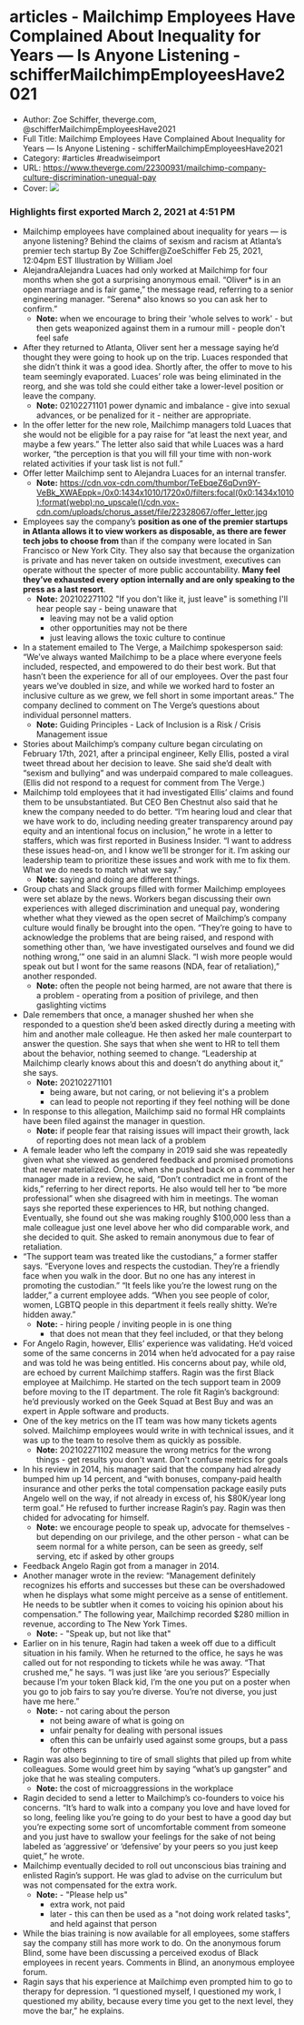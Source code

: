# articles - Mailchimp Employees Have Complained About Inequality for Years — Is Anyone Listening - schifferMailchimpEmployeesHave2021

- Author: Zoe Schiffer, theverge.com, @schifferMailchimpEmployeesHave2021
- Full Title: Mailchimp Employees Have Complained About Inequality for Years — Is Anyone Listening - schifferMailchimpEmployeesHave2021
- Category: #articles #readwiseimport
- URL: https://www.theverge.com/22300931/mailchimp-company-culture-discrimination-unequal-pay
- Cover: ![](https://readwise-assets.s3.amazonaws.com/static/images/article2.74d541386bbf.png)

### Highlights first exported March 2, 2021 at 4:51 PM

- Mailchimp employees have complained about inequality for years — is anyone listening? 
  Behind the claims of sexism and racism at Atlanta’s premier tech startup
  By
  Zoe Schiffer@ZoeSchiffer
  Feb 25, 2021, 12:04pm EST
  Illustration by William Joel
- AlejandraAlejandra Luaces had only worked at Mailchimp for four months when she got a surprising anonymous email. “Oliver* is in an open marriage and is fair game,” the message read, referring to a senior engineering manager. “Serena* also knows so you can ask her to confirm.”
    - **Note:** when we encourage to bring their 'whole selves to work' - but then gets weaponized against them in a rumour mill - people don't feel safe
- After they returned to Atlanta, Oliver sent her a message saying he’d thought they were going to hook up on the trip. Luaces responded that she didn’t think it was a good idea. Shortly after, the offer to move to his team seemingly evaporated. Luaces’ role was being eliminated in the reorg, and she was told she could either take a lower-level position or leave the company.
    - **Note:** 02102271101
      power dynamic and imbalance - give into sexual advances, or be penalized for it - neither are appropriate.
- In the offer letter for the new role, Mailchimp managers told Luaces that she would not be eligible for a pay raise for “at least the next year, and maybe a few years.” The letter also said that while Luaces was a hard worker, “the perception is that you will fill your time with non-work related activities if your task list is not full.”
- Offer letter Mailchimp sent to Alejandra Luaces for an internal transfer.
    - **Note:** https://cdn.vox-cdn.com/thumbor/TeEbqeZ6qDvn9Y-VeBk_XWAEppk=/0x0:1434x1010/1720x0/filters:focal(0x0:1434x1010):format(webp):no_upscale()/cdn.vox-cdn.com/uploads/chorus_asset/file/22328067/offer_letter.jpg
- Employees say the company’s __position as one of the premier startups in Atlanta allows it to view workers as disposable, as there are fewer tech jobs to choose from__ than if the company were located in San Francisco or New York City.
  They also say that because the organization is private and has never taken on outside investment, executives can operate without the specter of more public accountability. __Many feel they’ve exhausted every option internally and are only speaking to the press as a last resort__.
    - **Note:** 202102271102
      "If you don't like it, just leave" is something I'll hear people say - being unaware that
      - leaving may not be a valid option
      - other opportunities may not be there
      - just leaving allows the toxic culture to continue
- In a statement emailed to The Verge, a Mailchimp spokesperson said: “We’ve always wanted Mailchimp to be a place where everyone feels included, respected, and empowered to do their best work. But that hasn’t been the experience for all of our employees. Over the past four years we’ve doubled in size, and while we worked hard to foster an inclusive culture as we grew, we fell short in some important areas.” The company declined to comment on The Verge’s questions about individual personnel matters.
    - **Note:** Guiding Principles - Lack of Inclusion is a Risk / Crisis Management issue
- Stories about Mailchimp’s company culture began circulating on February 17th, 2021, after a principal engineer, Kelly Ellis, posted a viral tweet thread about her decision to leave. She said she’d dealt with “sexism and bullying” and was underpaid compared to male colleagues. (Ellis did not respond to a request for comment from The Verge.)
- Mailchimp told employees that it had investigated Ellis’ claims and found them to be unsubstantiated. But CEO Ben Chestnut also said that he knew the company needed to do better. “I’m hearing loud and clear that we have work to do, including needing greater transparency around pay equity and an intentional focus on inclusion,” he wrote in a letter to staffers, which was first reported in Business Insider. “I want to address these issues head-on, and I know we’ll be stronger for it. I’m asking our leadership team to prioritize these issues and work with me to fix them. What we do needs to match what we say.”
    - **Note:** saying and doing are different things.
- Group chats and Slack groups filled with former Mailchimp employees were set ablaze by the news. Workers began discussing their own experiences with alleged discrimination and unequal pay, wondering whether what they viewed as the open secret of Mailchimp’s company culture would finally be brought into the open. “They’re going to have to acknowledge the problems that are being raised, and respond with something other than, ‘we have investigated ourselves and found we did nothing wrong,’” one said in an alumni Slack. “I wish more people would speak out but I wont for the same reasons (NDA, fear of retaliation),” another responded.
    - **Note:** often the people not being harmed, are not aware that there is a problem - operating from a position of privilege, and then gaslighting victims
- Dale remembers that once, a manager shushed her when she responded to a question she’d been asked directly during a meeting with him and another male colleague. He then asked her male counterpart to answer the question. She says that when she went to HR to tell them about the behavior, nothing seemed to change. “Leadership at Mailchimp clearly knows about this and doesn’t do anything about it,” she says.
    - **Note:** 202102271101
      - being aware, but not caring, or not believing it's a problem
      - can lead to people not reporting if they feel nothing will be done
- In response to this allegation, Mailchimp said no formal HR complaints have been filed against the manager in question.
    - **Note:** if people fear that raising issues will impact their growth, lack of reporting does not mean lack of a problem
- A female leader who left the company in 2019 said she was repeatedly given what she viewed as gendered feedback and promised promotions that never materialized. Once, when she pushed back on a comment her manager made in a review, he said, “Don’t contradict me in front of the kids,” referring to her direct reports. He also would tell her to “be more professional” when she disagreed with him in meetings. The woman says she reported these experiences to HR, but nothing changed. Eventually, she found out she was making roughly $100,000 less than a male colleague just one level above her who did comparable work, and she decided to quit. She asked to remain anonymous due to fear of retaliation.
- “The support team was treated like the custodians,” a former staffer says. “Everyone loves and respects the custodian. They’re a friendly face when you walk in the door. But no one has any interest in promoting the custodian.”
  “It feels like you’re the lowest rung on the ladder,” a current employee adds. “When you see people of color, women, LGBTQ people in this department it feels really shitty. We’re hidden away.”
    - **Note:** - hiring people / inviting people in is one thing
      - that does not mean that they feel included, or that they belong
- For Angelo Ragin, however, Ellis’ experience was validating. He’d voiced some of the same concerns in 2014 when he’d advocated for a pay raise and was told he was being entitled. His concerns about pay, while old, are echoed by current Mailchimp staffers. 
  Ragin was the first Black employee at Mailchimp. He started on the tech support team in 2009 before moving to the IT department. The role fit Ragin’s background: he’d previously worked on the Geek Squad at Best Buy and was an expert in Apple software and products.
- One of the key metrics on the IT team was how many tickets agents solved. Mailchimp employees would write in with technical issues, and it was up to the team to resolve them as quickly as possible.
    - **Note:** 202102271102
      measure the wrong metrics for the wrong things - get results you don't want. Don't confuse metrics for goals
- In his review in 2014, his manager said that the company had already bumped him up 14 percent, and “with bonuses, company-paid health insurance and other perks the total compensation package easily puts Angelo well on the way, if not already in excess of, his $80K/year long term goal.” He refused to further increase Ragin’s pay. Ragin was then chided for advocating for himself.
    - **Note:** we encourage people to speak up, advocate for themselves - but depending on our privilege, and the other person - what can be seem normal for a white person, can be seen as greedy, self serving, etc if asked by other groups
- Feedback Angelo Ragin got from a manager in 2014.
- Another manager wrote in the review: “Management definitely recognizes his efforts and successes but these can be overshadowed when he displays what some might perceive as a sense of entitlement. He needs to be subtler when it comes to voicing his opinion about his compensation.”
  The following year, Mailchimp recorded $280 million in revenue, according to The New York Times.
    - **Note:** - "Speak up, but not like that"
- Earlier on in his tenure, Ragin had taken a week off due to a difficult situation in his family. When he returned to the office, he says he was called out for not responding to tickets while he was away. “That crushed me,” he says. “I was just like ‘are you serious?’ Especially because I’m your token Black kid, I’m the one you put on a poster when you go to job fairs to say you’re diverse. You’re not diverse, you just have me here.”
    - **Note:** - not caring about the person
      - not being aware of what is going on
      - unfair penalty for dealing with personal issues
      - often this can be unfairly used against some groups, but a pass for others
- Ragin was also beginning to tire of small slights that piled up from white colleagues. Some would greet him by saying “what’s up gangster” and joke that he was stealing computers.
    - **Note:** the cost of microaggressions in the workplace
- Ragin decided to send a letter to Mailchimp’s co-founders to voice his concerns. “It’s hard to walk into a company you love and have loved for so long, feeling like you’re going to do your best to have a good day but you’re expecting some sort of uncomfortable comment from someone and you just have to swallow your feelings for the sake of not being labeled as ‘aggressive’ or ‘defensive’ by your peers so you just keep quiet,” he wrote.
- Mailchimp eventually decided to roll out unconscious bias training and enlisted Ragin’s support. He was glad to advise on the curriculum but was not compensated for the extra work.
    - **Note:** - "Please help us"
      - extra work, not paid
      - later - this can then be used as a "not doing work related tasks", and held against that person
- While the bias training is now available for all employees, some staffers say the company still has more work to do. On the anonymous forum Blind, some have been discussing a perceived exodus of Black employees in recent years. 
  Comments in Blind, an anonymous employee forum.
- Ragin says that his experience at Mailchimp even prompted him to go to therapy for depression. “I questioned myself, I questioned my work, I questioned my ability, because every time you get to the next level, they move the bar,” he explains.
